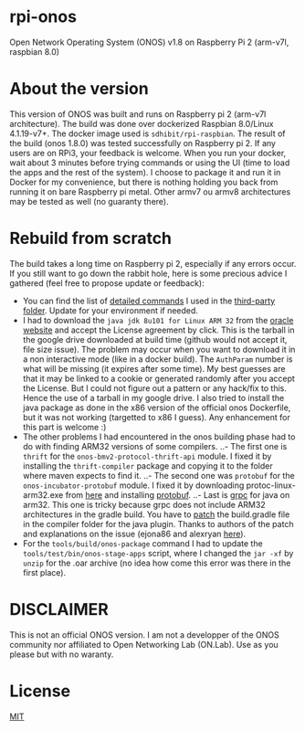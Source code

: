 # rpi-onos
Open Network Operating System (ONOS) v1.8 on Raspberry Pi 2 (arm-v7l, raspbian 8.0)

# About the version
This version of ONOS was built and runs on Raspberry pi 2 (arm-v7l architecture). The build was done over dockerized Raspbian 8.0/Linux 4.1.19-v7+. The docker image used is `sdhibit/rpi-raspbian`. 
The result of the build (onos 1.8.0) was tested successfully on Raspberry pi 2. If any users are on RPi3, your feedback is welcome. When you run your docker, wait about 3 minutes before trying commands or using the UI (time to load the apps and the rest of the system). 
I choose to package it and run it in Docker for my convenience, but there is nothing holding you back from running it on bare Raspberry pi metal. Other armv7 ou armv8 architectures may be tested as well (no guaranty there).

# Rebuild from scratch
The build takes a long time on Raspberry pi 2, especially if any errors occur. If you still want to go down the rabbit hole, here is some precious advice I gathered (feel free to propose update or feedback):
 - You can find the list of [detailed commands](./third-party/commands.txt) I used in the [third-party folder](./third-party). Update for your environment if needed.
 - I had to download the `java jdk 8u101 for Linux ARM 32` from the [oracle website](http://www.oracle.com/technetwork/java/javase/downloads/jdk8-downloads-2133151.html) and accept the License agreement by click. This is the tarball in the google drive downloaded at build time (github would not accept it, file size issue). The problem may occur when you want to download it in a non interactive mode (like in a docker build). The `AuthParam` number is what will be missing (it expires after some time). My best guesses are that it may be linked to a cookie or generated randomly after you accept the License. But I could not figure out a pattern or any hack/fix to this. Hence the use of a tarball in my google drive. I also tried to install the java package as done in the x86 version of the official onos Dockerfile, but it was not working (targetted to x86 I guess). Any enhancement for this part is welcome :)
 - The other problems I had encountered in the onos building phase had to do with finding ARM32 versions of some compilers. 
 ..- The first one is `thrift` for the `onos-bmv2-protocol-thrift-api` module. I fixed it by installing the `thrift-compiler` package and copying it to the folder where maven expects to find it.
 ..- The second one was `protobuf` for the `onos-incubator-protobuf` module. I fixed it by downloading protoc-linux-arm32.exe from [here](https://github.com/samjabrahams/tensorflow-on-raspberry-pi/blob/master/third_party/protobuf/protoc-linux-arm32.exe) and installing [protobuf](https://github.com/google/protobuf.git).
 ..- Last is [grpc](https://github.com/grpc/grpc-java) for java on arm32. This one is tricky because grpc does not include ARM32 architectures in the gradle build. You have to [patch](https://raw.githubusercontent.com/neo-titans/odroid/master/build_tensorflow/grpc-java.v0.15.0.patch) the build.gradle file in the compiler folder for the java plugin. Thanks to authors of the patch and explanations on the issue (ejona86 and alexryan [here](https://github.com/grpc/grpc-java/issues/2202#issuecomment-250764314)).
 - For the `tools/build/onos-package` command I had to update the `tools/test/bin/onos-stage-apps` script, where I changed the `jar -xf` by `unzip` for the .oar archive (no idea how come this error was there in the first place).

# DISCLAIMER
This is not an official ONOS version. I am not a developper of the ONOS community nor affiliated to Open Networking Lab (ON.Lab). Use as you please but with no waranty.

# License
[MIT](./LICENSE)
